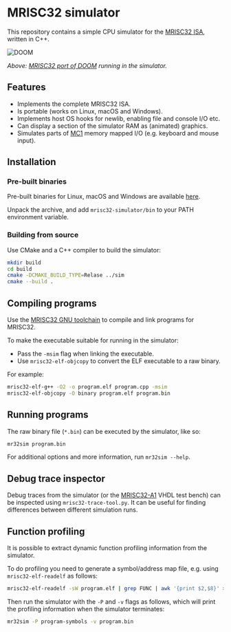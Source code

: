 # MRISC32 simulator

This repository contains a simple CPU simulator for the [MRISC32 ISA](https://github.com/mrisc32/mrisc32), written in C++.

![DOOM](https://mrisc32.bitsnbites.eu/media/mrisc32-doom-demo.gif)

*Above: [MRISC32 port of DOOM](https://github.com/mbitsnbites/mc1-doom) running in the simulator.*

## Features

* Implements the complete MRISC32 ISA.
* Is portable (works on Linux, macOS and Windows).
* Implements host OS hooks for newlib, enabling file and console I/O etc.
* Can display a section of the simulator RAM as (animated) graphics.
* Simulates parts of [MC1](https://github.com/mrisc32/mc1) memory mapped I/O (e.g. keyboard and mouse input).

## Installation

### Pre-built binaries

Pre-built binaries for Linux, macOS and Windows are available [here](https://github.com/mrisc32/mrisc32-simulator/releases/latest).

Unpack the archive, and add `mrisc32-simulator/bin` to your PATH environment variable.

### Building from source

Use CMake and a C++ compiler to build the simulator:

```bash
mkdir build
cd build
cmake -DCMAKE_BUILD_TYPE=Relase ../sim
cmake --build .
```

## Compiling programs

Use the [MRISC32 GNU toolchain](https://github.com/mrisc32/mrisc32-gnu-toolchain) to compile and link programs for MRISC32.

To make the executable suitable for running in the simulator:

* Pass the `-msim` flag when linking the executable.
* Use `mrisc32-elf-objcopy` to convert the ELF executable to a raw binary.

For example:

```bash
mrisc32-elf-g++ -O2 -o program.elf program.cpp -msim
mrisc32-elf-objcopy -O binary program.elf program.bin
```

## Running programs

The raw binary file (`*.bin`) can be executed by the simulator, like so:

```bash
mr32sim program.bin
```

For additional options and more information, run `mr32sim --help`.

## Debug trace inspector

Debug traces from the simulator (or the [MRISC32-A1](https://github.com/mrisc32/mrisc32-a1) VHDL test bench) can be inspected using `mrisc32-trace-tool.py`. It can be useful for finding differences between different simulation runs.

## Function profiling

It is possible to extract dynamic function profiling information from the simulator.

To do profiling you need to generate a symbol/address map file, e.g. using `mrisc32-elf-readelf` as follows:

```bash
mrisc32-elf-readelf -sW program.elf | grep FUNC | awk '{print $2,$8}' > program-symbols
```

Then run the simulator with the `-P` and `-v` flags as follows, which will print the profiling information when the simulator terminates:

```bash
mr32sim -P program-symbols -v program.bin
```
